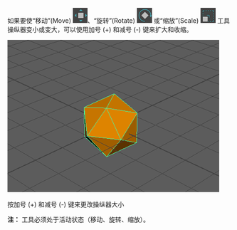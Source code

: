如果要使“移动”(Move) ![img](./assets/GUID-2348D6AD-405B-487D-AD7B-0FEA604A2815-1753259246109-105.png)、“旋转”(Rotate) ![img](./assets/GUID-11C51FA9-0F47-4A3F-BFAC-117056299916-1753259246109-107.png) 或“缩放”(Scale) ![img](./assets/GUID-21E8F2EA-C392-458E-8DD8-70C3BD6AF97F-1753259246109-109.png) 工具操纵器变小或变大，可以使用加号 (+) 和减号 (-) 键来扩大和收缩。

![img](./assets/GUID-98561F07-E022-495F-8D1D-A83114FDEB7E.gif)

按加号 (+) 和减号 (-) 键来更改操纵器大小

**注：** 工具必须处于活动状态（移动、旋转、缩放）。